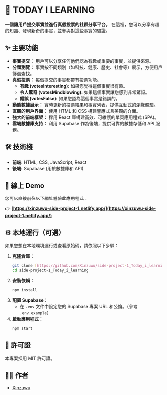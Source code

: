 # 🚀 TODAY I LEARNING

**一個讓用戶提交事實並進行真假投票的社群分享平台。** 在這裡，您可以分享有趣的知識、發現新奇的事實，並參與對這些事實的驗證。

## ✨ 主要功能

- **事實提交：** 用戶可以分享任何他們認為有趣或重要的事實，並提供來源。
- **分類瀏覽：** 事實按不同類別（如科技、健康、歷史、社會等）展示，方便用戶篩選查找。
- **真假投票：** 每個提交的事實都帶有投票功能。
  - **有趣 (votesInteresting):** 如果您覺得這個事實很有趣。
  - **令人驚奇 (votesMindblowing):** 如果這個事實讓您感到非常驚訝。
  - **錯誤 (votesFalse):** 如果您認為這個事實是錯誤的。
- **動態數據展示：** 實時更新的投票結果和事實列表，提供互動式的瀏覽體驗。
- **直觀的用戶界面：** 使用 HTML 和 CSS 構建響應式且美觀的介面。
- **強大的前端框架：** 採用 React 庫構建高效、可維護的單頁應用程式 (SPA)。
- **雲端數據庫支持：** 利用 Supabase 作為後端，提供可靠的數據存儲和 API 服務。

## 🛠️ 技術棧

- **前端:** HTML, CSS, JavaScript, React
- **後端:** Supabase (用於數據庫和 API)

## 🚀 線上 Demo

您可以直接前往以下網址體驗此應用程式：

👉 **[https://xinzuwu-side-project-1.netlify.app/](https://xinzuwu-side-project-1.netlify.app/)**

## ⚙️ 本地運行（可選）

如果您想在本地環境運行或查看原始碼，請依照以下步驟：

1.  **克隆倉庫：**
    ```bash
    git clone [https://github.com/Xinzuwu/side-project-1_Today_i_learning.git](https://github.com/Xinzuwu/side-project-1_Today_i_learning.git)
    cd side-project-1_Today_i_learning
    ```
2.  **安裝依賴：**
    ```bash
    npm install
    ```
3.  **配置 Supabase：**
    - 在 `.env` 文件中設定您的 Supabase 專案 URL 和公鑰。（參考 `.env.example`）
4.  **啟動應用程式：**
    ```bash
    npm start
    ```

## 📄 許可證

本專案採用 MIT 許可證。

## 🧑‍💻 作者

- [Xinzuwu](https://github.com/Xinzuwu)
